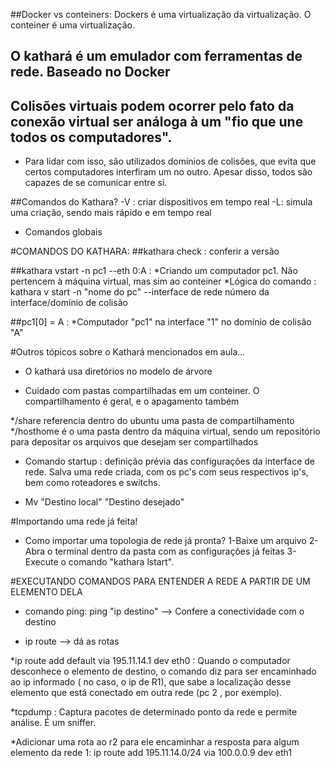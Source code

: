 

##Docker vs conteiners:
Dockers é uma virtualização da virtualização. O conteiner é uma virtualização.

## O kathará é um emulador com ferramentas de rede. Baseado no Docker

## Colisões virtuais podem ocorrer pelo fato da conexão virtual ser análoga à um "fio que une todos os computadores".
- Para lidar com isso, são utilizados domínios de colisões, que evita que certos computadores interfiram um no outro. Apesar disso, todos são capazes de se comunicar entre si.


##Comandos do Kathara?
-V : criar dispositivos em tempo real
-L: simula uma criação, sendo mais rápido e em tempo real
- Comandos globais


#COMANDOS DO KATHARA:
##kathara check : conferir a versão

##kathara vstart -n pc1 --eth 0:A :
*Criando um computador pc1. Não pertencem à máquina virtual, mas sim ao conteiner
*Lógica do comando : kathara v start -n "nome do pc" --interface de rede      número da interface/domínio de colisão

##pc1[0] = A : 
*Computador "pc1" na interface "1" no domínio de colisão "A"

#Outros tópicos sobre o Kathará mencionados em aula...
* O kathará usa diretórios no modelo de árvore

* Cuidado com pastas compartilhadas em um conteiner. O compartilhamento é geral, e o apagamento também

*/share referencia dentro do ubuntu uma pasta de compartilhamento
*/hosthome é o uma pasta dentro da máquina virtual, sendo um repositório para depositar os arquivos que desejam ser compartilhados

* Comando startup : definição prévia das configurações da interface de rede. Salva uma rede criada, com os pc's com seus respectivos ip's, bem como roteadores e switchs.

* Mv "Destino local" "Destino desejado"


#Importando uma rede já feita!
* Como importar uma topologia de rede já pronta?
1-Baixe um arquivo
2-Abra o terminal dentro da pasta com as configurações já feitas
3-Execute o comando "kathara lstart".

#EXECUTANDO COMANDOS PARA ENTENDER A REDE A PARTIR DE UM ELEMENTO DELA
* comando ping: ping "ip destino" --> Confere a conectividade com o destino

* ip route --> dá as rotas

*ip route add default via 195.11.14.1 dev eth0 : 
Quando o computador desconhece o elemento de destino, o comando diz para ser encaminhado ao ip informado ( no caso, o ip de R1),
que sabe a localização desse elemento que está conectado em outra rede (pc 2 , por exemplo).


*tcpdump : Captura pacotes de determinado ponto da rede e permite análise. É um sniffer.

*Adicionar uma rota ao r2 para ele encaminhar a resposta para algum elemento da rede 1:
ip route add 195.11.14.0/24 via 100.0.0.9 dev eth1


